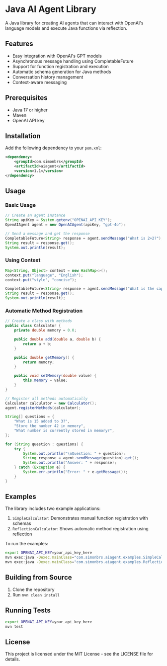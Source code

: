 # Java AI Agent Library

A Java library for creating AI agents that can interact with OpenAI's language models and execute Java functions via reflection.

## Features

- Easy integration with OpenAI's GPT models
- Asynchronous message handling using CompletableFuture
- Support for function registration and execution
- Automatic schema generation for Java methods
- Conversation history management
- Context-aware messaging

## Prerequisites

- Java 17 or higher
- Maven
- OpenAI API key

## Installation

Add the following dependency to your `pom.xml`:

```xml
<dependency>
    <groupId>com.simonbrs</groupId>
    <artifactId>aiagent</artifactId>
    <version>1.1</version>
</dependency>
```

## Usage

### Basic Usage

```java
// Create an agent instance
String apiKey = System.getenv("OPENAI_API_KEY");
OpenAIAgent agent = new OpenAIAgent(apiKey, "gpt-4o");

// Send a message and get the response
CompletableFuture<String> response = agent.sendMessage("What is 2+2?");
String result = response.get();
System.out.println(result);
```

### Using Context

```java
Map<String, Object> context = new HashMap<>();
context.put("language", "English");
context.put("style", "concise");

CompletableFuture<String> response = agent.sendMessage("What is the capital of France?", context);
String result = response.get();
System.out.println(result);
```

### Automatic Method Registration

```java
// Create a class with methods
public class Calculator {
    private double memory = 0.0;

    public double add(double a, double b) {
        return a + b;
    }

    public double getMemory() {
        return memory;
    }

    public void setMemory(double value) {
        this.memory = value;
    }
}

// Register all methods automatically
Calculator calculator = new Calculator();
agent.registerMethods(calculator);

String[] questions = {
    "What is 15 added to 3?",
    "Store the number 42 in memory",
    "What number is currently stored in memory?",
};

for (String question : questions) {
    try {
        System.out.println("\nQuestion: " + question);
        String response = agent.sendMessage(question).get();
        System.out.println("Answer: " + response);
    } catch (Exception e) {
        System.err.println("Error: " + e.getMessage());
    }
}
```

## Examples

The library includes two example applications:

1. `SimpleCalculator`: Demonstrates manual function registration with schemas
2. `ReflectionCalculator`: Shows automatic method registration using reflection

To run the examples:

```bash
export OPENAI_API_KEY=your_api_key_here
mvn exec:java -Dexec.mainClass="com.simonbrs.aiagent.examples.SimpleCalculator"
mvn exec:java -Dexec.mainClass="com.simonbrs.aiagent.examples.ReflectionCalculator"
```

## Building from Source

1. Clone the repository
2. Run `mvn clean install`

## Running Tests

```bash
export OPENAI_API_KEY=your_api_key_here
mvn test
```

## License

This project is licensed under the MIT License - see the LICENSE file for details.
